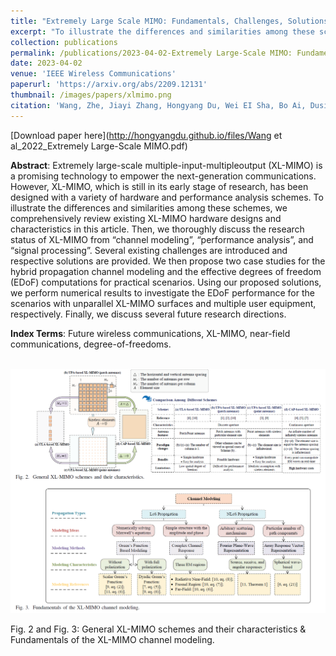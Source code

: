 ```yaml
---
title: "Extremely Large Scale MIMO: Fundamentals, Challenges, Solutions, and Future Directions"
excerpt: "To illustrate the differences and similarities among these schemes, we comprehensively review existing XL-MIMO hardware designs and characteristics in this article. Then, we thoroughly discuss the research status of XL-MIMO from “channel modeling”, “performance analysis”, and “signal processing”."
collection: publications
permalink: /publications/2023-04-02-Extremely Large-Scale MIMO: Fundamentals, Challenges, Solutions, and Future Directions
date: 2023-04-02
venue: 'IEEE Wireless Communications'
paperurl: 'https://arxiv.org/abs/2209.12131'
thumbnail: /images/papers/xlmimo.png
citation: 'Wang, Zhe, Jiayi Zhang, Hongyang Du, Wei EI Sha, Bo Ai, Dusit Niyato, and Mérouane Debbah. "Extremely Large-Scale MIMO: Fundamentals, Challenges, Solutions, and Future Directions." IEEE Wireless Communications, arXiv preprint arXiv:2209.12131 (2023).'
---
```


[Download paper here](http://hongyangdu.github.io/files/Wang et al_2022_Extremely Large-Scale MIMO.pdf)

**Abstract**: Extremely large-scale multiple-input-multipleoutput (XL-MIMO) is a promising technology to empower the next-generation communications. However, XL-MIMO, which is still in its early stage of research, has been designed with a variety of hardware and performance analysis schemes. To illustrate the differences and similarities among these schemes, we comprehensively review existing XL-MIMO hardware designs and characteristics in this article. Then, we thoroughly discuss the research status of XL-MIMO from “channel modeling”, “performance analysis”, and “signal processing”. Several existing challenges are introduced and respective solutions are provided. We then propose two case studies for the hybrid propagation channel modeling and the effective degrees of freedom (EDoF) computations for practical scenarios. Using our proposed solutions, we perform numerical results to investigate the EDoF performance for the scenarios with unparallel XL-MIMO surfaces and multiple user equipment, respectively. Finally, we discuss several future research directions.

**Index Terms**: Future wireless communications, XL-MIMO, near-field communications, degree-of-freedoms.

<br/><img src='/images/papers/xlmimo.png' width = "700">

Fig. 2 and Fig. 3: General XL-MIMO schemes and their characteristics & Fundamentals of the XL-MIMO channel modeling.